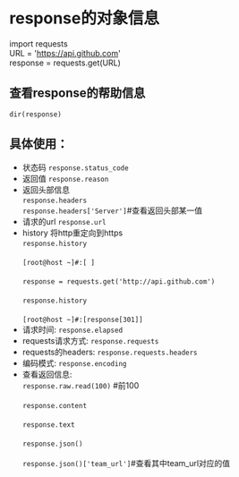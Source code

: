 # response的对象信息
import requests  
URL = 'https://api.github.com'  
response = requests.get(URL)
## 查看response的帮助信息
`dir(response)`
## 具体使用：
* 状态码
`response.status_code`
* 返回值
`response.reason`
* 返回头部信息
<br>`response.headers`
<br>`response.headers['Server']`#查看返回头部某一值
* 请求的url
`response.url`
* history 将http重定向到https
    <br>`response.history`</br>
    <br>`[root@host ~]#:[ ]`</br>
    <br>`response = requests.get('http://api.github.com')`</br>
    <br>`response.history`</br>
    <br>`[root@host ~]#:[response[301]]`</br>
* 请求时间:
`response.elapsed`
* requests请求方式:
`response.requests`
* requests的headers:
`response.requests.headers`
* 编码模式:
`response.encoding`
* 查看返回信息:
    <br>`response.raw.read(100)` #前100 </br>
    <br>`response.content` </br>
    <br>`response.text` </br>
    <br>`response.json()` </br>
    <br>`response.json()['team_url']`#查看其中team_url对应的值



